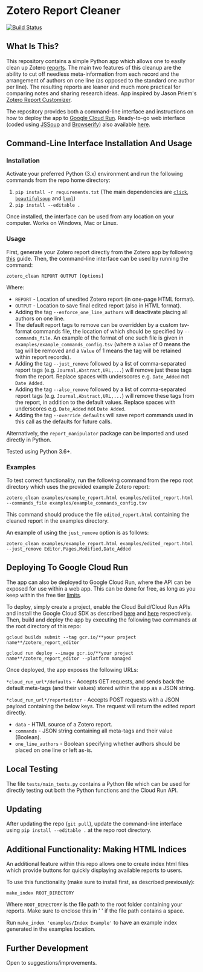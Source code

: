 Zotero Report Cleaner
==============================
[![Build Status](https://travis-ci.org/mattaq31/Zotero-Report-Cleaner.svg?branch=master
)](https://travis-ci.org/mattaq31/Zotero-Report-Cleaner)

What Is This?
-------------

This repository contains a simple Python app which allows one to easily clean up Zotero [reports](https://www.zotero.org/support/reports#%20sort_order).  The main two features of this cleanup are the ability to cut off needless meta-information from each record and the arrangement of authors on one line (as opposed to the standard one author per line).  The resulting reports are leaner and much more practical for comparing notes and sharing research ideas.  App inspired by Jason Priem's [Zotero Report Customizer](http://jasonpriem.org/projects/report_cleaner.php).

The repository provides both a command-line interface and instructions on how to deploy the app to [Google Cloud Run](https://cloud.google.com/run/).  Ready-to-go web interface (coded using [JSSoup](https://www.npmjs.com/package/jssoup) and [Browserify](http://browserify.org)) also available [here](https://matthewaquilina.net/zotero_report_cleaner).

Command-Line Interface Installation And Usage
---------------------------------------------

### Installation

Activate your preferred Python (3.x) environment and run the following commands from the repo home directory:

1. `pip install -r requirements.txt` (The main dependencies are [`click`](https://click.palletsprojects.com/en/7.x/), [`beautifulsoup`](https://www.crummy.com/software/BeautifulSoup/bs4/doc/) and [`lxml`](https://lxml.de))
2. `pip install --editable .`

Once installed, the interface can be used from any location on your computer.  Works on Windows, Mac or Linux.  
### Usage

First, generate your Zotero report directly from the Zotero app by following [this](https://www.zotero.org/support/reports#%20sort_order) guide.  Then, the command-line interface can be used by running the command:

`zotero_clean REPORT OUTPUT [Options]`

Where:

* `REPORT` - Location of unedited Zotero report (in one-page HTML format).
* `OUTPUT` - Location to save final edited report (also in HTML format).
* Adding the tag `--enforce_one_line_authors` will deactivate placing all authors on one line.
* The default report tags to remove can be overridden by a custom tsv-format commands file, the location of which should be specified by `--commands_file`.  An example of the format of one such file is given in `examples/example_commands_config.tsv` (where a `Value` of 0 means the tag will be removed and a `Value` of 1 means the tag will be retained within report records).
* Adding the tag `--just_remove` followed by a list of comma-separated report tags (e.g. `Journal,Abstract,URL,...`) will remove just these tags from the report.  Replace spaces with underscores e.g. `Date_Added` not `Date Added`.
* Adding the tag `--also_remove` followed by a list of comma-separated report tags (e.g. `Journal,Abstract,URL,...`) will remove these tags from the report, in addition to the default values.  Replace spaces with underscores e.g. `Date_Added` not `Date Added`.
* Adding the tag `--override_defaults` will save report commands used in this call as the defaults for future calls.

Alternatively, the `report_manipulator` package can be imported and used directly in Python.

Tested using Python 3.6+.

### Examples
To test correct functionality, run the following command from the repo root directory which uses the provided example Zotero report:

`zotero_clean examples/example_report.html examples/edited_report.html --commands_file examples/example_commands_config.tsv`

This command should produce the file `edited_report.html` containing the cleaned report in the examples directory.

An example of using the `just_remove` option is as follows:

`zotero_clean examples/example_report.html examples/edited_report.html --just_remove Editor,Pages,Modified,Date_Added`

Deploying To Google Cloud Run
-----------------------------

The app can also be deployed to Google Cloud Run, where the API can be exposed for use within a web app.  This can be done for free, as long as you keep within the free tier [limits](https://cloud.google.com/run/pricing).

To deploy, simply create a project, enable the Cloud Build/Cloud Run APIs and install the Google Cloud SDK as described [here](https://cloud.google.com/run/docs/quickstarts/build-and-deploy) and [here](https://cloud.google.com/sdk/docs/#install_the_latest_cloud_tools_version_cloudsdk_current_version) respectively.  Then, build and deploy the app by executing the following two commands at the root directory of this repo:

`gcloud builds submit --tag gcr.io/**your project name**/zotero_report_editor`

`gcloud run deploy --image gcr.io/**your project name**/zotero_report_editor --platform managed`

Once deployed, the app exposes the following URLs: 

`*cloud_run_url*/defaults` - Accepts GET requests, and sends back the default meta-tags (and their values) stored within the app as a JSON string.

`*cloud_run_url*/reporteditor` -   Accepts POST requests with a JSON payload containing the below keys.  The request will return the edited report directly.

* `data` - HTML source of a Zotero report.
* `commands` - JSON string containing all meta-tags and their value (Boolean).
* `one_line_authors` - Boolean specifying whether authors should be placed on one line or left as-is.

Local Testing
-------------
The file `tests/main_tests.py` contains a Python file which can be used for directly testing out both the Python functions and the Cloud Run API.

Updating
-------------
After updating the repo (`git pull`), update the command-line interface using `pip install --editable .` at the repo root directory. 

Additional Functionality: Making HTML Indices
----------------------------------------
An additional feature within this repo allows one to create index html files which provide buttons for quickly displaying available reports to users.

To use this functionality (make sure to install first, as described previously):

`make_index ROOT_DIRECTORY`

Where `ROOT_DIRECTORY` is the file path to the root folder containing your reports.  Make sure to enclose this in ' ' if the file path contains a space.

Run `make_index 'examples/Index Example'` to have an example index generated in the examples location.

Further Development
-------------------
Open to suggestions/improvements.
